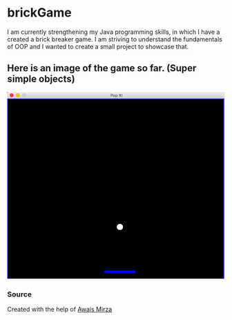 # brickGame
I am currently strengthening my Java programming skills, in which I have a created a brick breaker game. 
I am striving to understand the fundamentals of OOP and I wanted to create a small project to showcase that.

## Here is an image of the game so far. (Super simple objects)

![Preview](https://github.com/oliverkpan/brickGame/blob/master/game.png)

### Source
Created with the help of [Awais Mirza](https://www.youtube.com/channel/UCIKbbV7ae7LAWa8cGnvjSPA)
